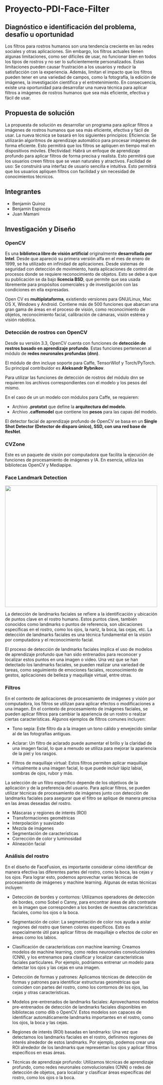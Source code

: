 # Proyecto-PDI-Face-Filter

## Diagnóstico e identificación del problema, desafío u oportunidad
Los filtros para rostros humanos son una tendencia creciente en las redes sociales y otras aplicaciones. Sin embargo, los filtros actuales tienen algunas limitaciones, como ser difíciles de usar, no funcionar bien en todos los tipos de rostros y no ser lo suficientemente personalizados.
Estas limitaciones pueden causar frustración a los usuarios y reducir la satisfacción con la experiencia. Además, limitan el impacto que los filtros pueden tener en una variedad de campos, como la fotografía, la edición de imágenes, la investigación científica y el entretenimiento.
En consecuencia, existe una oportunidad para desarrollar una nueva técnica para aplicar filtros a imágenes de rostros humanos que sea más eficiente, efectiva y fácil de usar.

## Propuesta de solución
La propuesta de solución es desarrollar un programa para aplicar filtros a imágenes de rostros humanos que sea más eficiente, efectiva y fácil de usar. La nueva técnica se basará en los siguientes principios:
Eficiencia: Se utilizarán algoritmos de aprendizaje automático para procesar imágenes de forma eficiente. Esto permitirá que los filtros se apliquen en tiempo real en dispositivos móviles.
Efectividad: Habrá un enfoque de aprendizaje profundo para aplicar filtros de forma precisa y realista. Esto permitirá que los usuarios creen filtros que se vean naturales y atractivos.
Facilidad de uso: Se construirá una interfaz de usuario sencilla e intuitiva. Esto permitirá que los usuarios apliquen filtros con facilidad y sin necesidad de conocimientos técnicos.

## Integrantes

  - Benjamín Quiroz
  - Benjamín Espinoza
  - Juan Mamani

## Investigación y Diseño

### OpenCV

Es una **biblioteca libre de visión artificial** originalmente **desarrollada
por Intel**. Desde que apareció su primera versión alfa en el mes de enero de
1999, se ha utilizado en infinidad de aplicaciones. Desde sistemas de seguridad
con detección de movimiento, hasta aplicaciones de control de procesos donde se
requiere reconocimiento de objetos. Esto se debe a que su publicación se da bajo
**licencia BSD**, que permite que sea usada libremente para propósitos
comerciales y de investigación con las condiciones en ella expresadas.

Open CV es **multiplataforma**, existiendo versiones para GNU/Linux, Mac OS X,
Windows y Android. Contiene más de 500 funciones que abarcan una gran gama de
áreas en el proceso de visión, como reconocimiento de objetos, reconocimiento
facial, calibración de cámaras, visión estérea y visión robótica.

### Detección de rostros con OpenCV

Desde su versión 3.3, OpenCV cuenta con funciones de
**detección de rostros basado en aprendizaje profundo**. Estas funciones
pertenecen al módulo de **redes neuronales profundas (dnn)**.

El módulo de dnn incluye soporte para Caffe, TensorWlof y Torch/PyTorch. Su
principal contribuidor es **Aleksandr Rybnikov**.

Para utilizar las funciones de detección de rostros del módulo dnn se requieren
los archivos correspondientes con el modelo y los pesos del mismo.

En el caso de un un modelo con módulos para Caffe, se requieren:

- Archivo **.prototxt** que define la **arquitectura del modelo**.
- Archivo **.caffemodel** que contiene los **pesos** para las capas del modelo.

El detector facial de aprendizaje profundo de OpenCV se basa en un **Single Shot
Detector (Detector de disparo único), SSD, con una red base de ResNet**.


### CVZone
Este es un paquete de visión por computadora que facilita la ejecución de funciones de procesamiento de imágenes y IA. En esencia, utiliza las bibliotecas OpenCV y Mediapipe.

### Face Landmark Detection

<img src="https://github.com/nijoko/Proyecto-PDI-Face-Fusion/blob/main/images/facial_landmarks.jpg" width="500" height="400">

La detección de landmarks faciales se refiere a la identificación y ubicación de puntos clave en el rostro humano. Estos puntos clave, también conocidos como landmarks o puntos de referencia, son ubicaciones específicas en el rostro, como los ojos, la nariz, la boca, las cejas, etc. La detección de landmarks faciales es una técnica fundamental en la visión por computadora y el reconocimiento facial.

El proceso de detección de landmarks faciales implica el uso de modelos de aprendizaje profundo que han sido entrenados para reconocer y localizar estos puntos en una imagen o video. Una vez que se han detectado los landmarks faciales, se pueden realizar una variedad de tareas, como seguimiento de emociones faciales, reconocimiento de gestos, aplicaciones de belleza y maquillaje virtual, entre otras.

### Filtros

En el contexto de aplicaciones de procesamiento de imágenes y visión por computadora, los filtros se utilizan para aplicar efectos o modificaciones a una imagen. En el contexto de procesamiento de imágenes faciales, se pueden aplicar filtros para cambiar la apariencia de un rostro o realzar ciertas características. Algunos ejemplos de filtros comunes incluyen:

 - Tono sepia: Este filtro da a la imagen un tono cálido y envejecido similar al de las fotografías antiguas.

 - Aclarar: Un filtro de aclarado puede aumentar el brillo y la claridad de una imagen facial, lo que a menudo se utiliza para mejorar la apariencia de la piel y los rasgos.

 - Filtros de maquillaje virtual: Estos filtros permiten aplicar maquillaje virtualmente a una imagen facial, lo que puede incluir lápiz labial, sombras de ojos, rubor y más.

La selección de un filtro específico depende de los objetivos de la aplicación y de la preferencia del usuario. Para aplicar filtros, se pueden utilizar técnicas de procesamiento de imágenes junto con detección de landmarks faciales para asegurar que el filtro se aplique de manera precisa en las áreas deseadas del rostro.

 - Máscaras y regiones de interés (ROI)
 - Transformaciones geométricas
 - Interpolación y suavizado
 - Mezcla de imágenes
 - Segmentación de características
 - Corrección de color y luminosidad
 - Alineación facial

### Análisis del rostro

En el diseño de FaceFusion, es importante considerar cómo identificar de manera efectiva las diferentes partes del rostro, como la boca, las cejas y los ojos. Para lograr esto, podemos aprovechar varias técnicas de procesamiento de imágenes y machine learning. Algunas de estas técnicas incluyen:

 - Detección de bordes y contornos: Utilizamos operadores de detección de bordes, como Sobel o Canny, para encontrar áreas de alto contraste en la imagen que corresponden a los bordes de nuestras características faciales, como los ojos o la boca.

 - Segmentación de color: La segmentación de color nos ayuda a aislar regiones del rostro que tienen colores específicos. Esto es especialmente útil para aplicar filtros de maquillaje o efectos de color en áreas como los labios.

 - Clasificación de características con machine learning: Creamos modelos de machine learning, como redes neuronales convolucionales (CNN), y los entrenamos para clasificar y localizar características faciales particulares. Por ejemplo, podríamos entrenar un modelo para detectar los ojos y las cejas en una imagen.

 - Detección de formas y patrones: Aplicamos técnicas de detección de formas y patrones para identificar estructuras geométricas que coinciden con partes del rostro, como los contornos de los ojos, las cejas y otras características.

 - Modelos pre-entrenados de landmarks faciales: Aprovechamos modelos pre-entrenados de detección de landmarks faciales disponibles en bibliotecas como dlib o OpenCV. Estos modelos son capaces de identificar automáticamente landmarks importantes en el rostro, como los ojos, la boca y las cejas.

 - Regiones de interés (ROI) basadas en landmarks: Una vez que detectamos los landmarks faciales en el rostro, definimos regiones de interés alrededor de estos landmarks. Por ejemplo, podemos crear una ROI alrededor de los landmarks que representan los ojos y aplicar filtros específicos en esas áreas.

 - Técnicas de aprendizaje profundo: Utilizamos técnicas de aprendizaje profundo, como redes neuronales convolucionales (CNN) o redes de detección de objetos, para localizar y clasificar áreas específicas del rostro, como los ojos o la boca.
